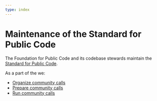 ```yaml
---
type: index
---
```


# Maintenance of the Standard for Public Code

The Foundation for Public Code and its codebase stewards maintain the [Standard for Public Code](https://standard.publiccode.net).

As a part of the we:

* [Organize community calls](community-call.md)
* [Prepare community calls](preparing-community-call.md)
* [Run community calls](running-community-call.md)
